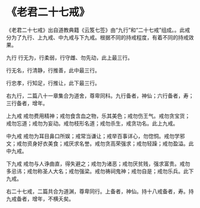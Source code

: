 # 《老君二十七戒》

《老君二十七戒》出自道教典籍《云笈七签》由“九行”和“二十七戒”组成。。此戒分为了九行、上九戒、中九戒与下九戒。根据不同的持戒程度，有着不同的持戒效果。

九行
行无为，行柔弱，行守雌、勿先动，此上最三行。

行无名，行清静，行推善，此中最三行。

行忠孝，行知足，行推让，此下最三行。

右九行，二篇八十一章集合为道舍，尊卑同科。九行备者，神仙；六行备者，寿；三行备者，增年。

上九戒
戒勿费用精神；戒勿食含血之物，乐其美色；戒勿伤王气。戒勿贪宝货；戒勿忘道；戒勿为妄动。戒勿枝形名道；戒勿杀生，戒贪功名。此上九戒。

中九戒
戒勿为耳目鼻口所娱；戒常当谦让；戒举百事详心，勿惚恫。戒勿学邪文；戒勿资身好衣美食；戒厌求名誉。戒勿贪高荣强求；戒勿轻躁；戒勿盈溢。此中九戒。

下九戒
戒勿与人诤曲直，得失避之；戒勿为诸恶；戒勿厌贫贱，强求富贵。戒勿多忌讳；戒勿称圣人大名；戒勿强梁。戒勿祷祠鬼神；戒勿自是；戒勿乐兵。此下九戒。

右二十七戒，二篇共合为道渊，尊卑同行。上备者，神仙。持十八戒备者，寿。持九戒备者，增年，不横夭矣。
